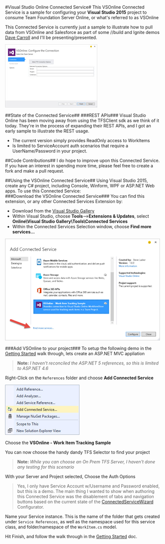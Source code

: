 #Visual Studio Online Connected Service#
This VSOnline Connected Service is a sample for configuring your  **Visual Studio 2015** project to consume Team Foundation Server Online, or what's referred to as VSOnline

This Connected Service is currently just a sample to illustrate how to pull data from VSOnline and Salesforce as part of some //build and Ignite demos [Dave Carroll](https://twitter.com/dcarroll) and I'll be presenting/presented.

![](./media/VSOnlineConnectedServicePreview300.jpg)

##State of the Connected Service##
###REST APIs###
Visual Studio Online has been moving away from using the TFSClient sdk as we think of it today. They're in the process of expanding their REST APIs, and I got an early sample to illustrate the REST usage. 

- The current version simply provides ReadOnly access to WorkItems
- Is limited to ServiceAccount auth scenarios that require a UserName/Password in your project. 

##Code Contributions##
I do hope to improve upon this Connected Service. If you have an interest in spending more time, please feel free to create a fork and make a pull request. 

##Using the VSOnline Connected Service##
Using Visual Studio 2015, create any C# project, including Console, Winform, WPF or ASP.NET Web apps. To use this Connected Service:  
###Download the VSOnline Connected Service###
You can find this extension, or any other Connected Services Extension by: 

- Download from the [Visual Studio Gallery](https://visualstudiogallery.msdn.microsoft.com/0b7c4a20-cc91-41ac-ba75-170299a0a50e)
- Within Visual Studio, choose **Tools**-->**Extensions & Updates**, select **Online\Visual Studio Gallery\Tools\Connected Services**
- Within the Connected Services Selection window, choose **Find more services...**

![](./media/FindMoreServices.jpg)

###Add VSOnline to your project###
To setup the following demo in the [Getting Started][getting-started] walk through, lets create an ASP.NET MVC appliation
> **Note:** *I haven't reconciled the ASP.NET 5 references, so this is limited to ASP.NET 4.6*

Right-Click on the `References` folder and choose **Add Connected Service**

![](./media/ReferencesConecteMenu.jpg)

Choose the **VSOnline - Work Item Tracking Sample**

You can now choose the handy dandy TFS Selector to find your project

> **Note:** *While you can choose an On Prem TFS Server, I haven't done any testing for this scenario*

With your Server and Project selected, Choose the Auth Options

> Yes, I only have Service Account w/Username and Password enabled, but this is a demo. The main thing I wanted to show when authoring this Connected Service was the disablement of tabs and navigation buttons based on the current state of the [ConnectedServiceWizard](https://msdn.microsoft.com/en-us/library/microsoft.visualstudio.connectedservices.connectedservicewizard.aspx) Configurator.

Name your Service instance. This is the name of the folder that gets created under `Service References`, as well as the namespace used for this service class, and folder/namespace of the `WorkItem.cs` model.

Hit Finish, and follow the walk through in the [Getting Started][getting-started] doc.


[getting-started]:./GettingStarted/GettingStarted.md 
